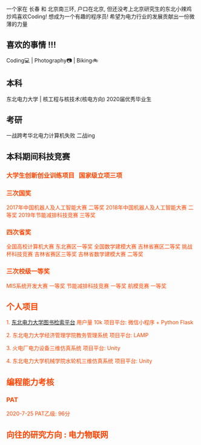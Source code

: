 一个家在 长春 和 北京南三环, 户口在北京, 但还没考上北京研究生的东北小辣鸡
炒鸡喜欢Coding! 想成为一个有趣的程序员!
希望为电力行业的发展贡献出一份微薄的力量

## 喜欢的事情 !!! 
Coding:computer: | Photography:camera: | Biking:bike:

## 本科
东北电力大学  | 核工程与核技术(核电方向)
2020届优秀毕业生

## 考研
一战跨考华北电力计算机失败
二战ing

## 本科期间科技竞赛
### <font color=#FF4500>大学生创新创业训练项目 &nbsp; 国家级立项三项

### <font color=#FF4500>三次国奖</font>
2017年中国机器人及人工智能大赛 二等奖
2018年中国机器人及人工智能大赛 二等奖
2019年节能减排科技竞赛 三等奖

### <font color=#FF4500>四次省奖</font>
全国高校计算机大赛 东北赛区一等奖
全国数学建模大赛 吉林省赛区二等奖
挑战杯科技竞赛 吉林省赛区三等奖
吉林省数学建模大赛 二等奖

### <font color=#FF4500>三次校级一等奖</font>
MIS系统开发大赛 一等奖
节能减排科技竞赛 一等奖
航模竞赛 一等奖


## 个人项目
<font color=#FF4500>1. </font>[东北电力大学图书检索平台](https://github.com/weixusheng/Neepu_BookSearch)  用户量 10k
项目平台: 微信小程序 + Python Flask

<font color=#FF4500>2. </font>东北电力大学经济管理学院教务管理系统
项目平台: LAMP

<font color=#FF4500>3. </font>火电厂电力设备三维仿真系统
项目平台: Unity

<font color=#FF4500>4. </font>东北电力大学机械学院水轮机三维仿真系统
项目平台: Unity

## 编程能力考核
### PAT
2020-7-25 PAT乙级:  96分 

## 向往的研究方向 : 电力物联网
